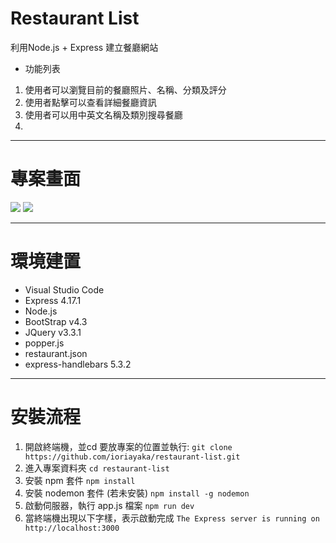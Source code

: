 # Restaurant List
利用Node.js + Express 建立餐廳網站
* 功能列表
1. 使用者可以瀏覽目前的餐廳照片、名稱、分類及評分
2. 使用者點擊可以查看詳細餐廳資訊
3. 使用者可以用中英文名稱及類別搜尋餐廳
4. 

---

# 專案畫面
![](https://i.imgur.com/m6DUCo7.jpg)
![](https://i.imgur.com/Ff8xdOi.png)

---

# 環境建置
* Visual Studio Code
* Express 4.17.1
* Node.js
* BootStrap v4.3
* JQuery v3.3.1
* popper.js
* restaurant.json
* express-handlebars 5.3.2

---

# 安裝流程
1. 開啟終端機，並cd 要放專案的位置並執行:
```git clone https://github.com/ioriayaka/restaurant-list.git```
2. 進入專案資料夾
```cd restaurant-list```
3. 安裝 npm 套件
```npm install```
4. 安裝 nodemon 套件 (若未安裝)
```npm install -g nodemon```
5. 啟動伺服器，執行 app.js 檔案
```npm run dev```
6. 當終端機出現以下字樣，表示啟動完成
```The Express server is running on http://localhost:3000```